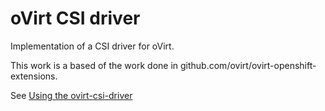 # oVirt CSI driver

Implementation of a CSI driver for oVirt.

This work is a based of the work done in github.com/ovirt/ovirt-openshift-extensions.

See  [Using the ovirt-csi-driver](./docs/usage-example.md)  